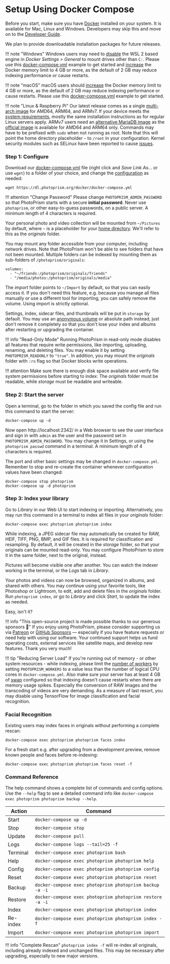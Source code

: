 # Setup Using Docker Compose

Before you start, make sure you have [Docker](https://store.docker.com/search?type=edition&offering=community) installed on your system. 
It is available for Mac, Linux and Windows.
Developers may skip this and move on to the [Developer Guide](../developer-guide/index.md).

We plan to provide downloadable installation packages for future releases.

!!! note "Windows"
    Windows users may need to [disable](img/docker-disable-wsl2.jpg) the WSL 2 based engine in *Docker Settings > General*
    to mount drives other than `C:`. Please use this [docker-compose.yml](https://dl.photoprism.org/docker/windows/docker-compose.yml)
    example to get started and [increase](img/docker-resources-advanced.jpg) the Docker memory limit 
    to 4 GB or more, as the default of 2 GB may reduce indexing performance or cause restarts.

!!! note "macOS"
    macOS users should [increase](img/docker-resources-advanced.jpg) the Docker memory limit to 4 GB or more,
    as the default of 2 GB may reduce indexing performance or cause restarts.
    Please use this [docker-compose.yml](https://dl.photoprism.org/docker/macos/docker-compose.yml)
    example to get started.

!!! note "Linux & Raspberry Pi"
    Our latest release comes as a single [multi-arch image](https://hub.docker.com/r/photoprism/photoprism)
    for AMD64, ARM64, and ARMv7. If your device meets the [system requirements](raspberry-pi.md),
    mostly the same installation instructions as for regular Linux servers apply. 
    ARMv7 users need an [alternative MariaDB image](https://hub.docker.com/r/linuxserver/mariadb) 
    as the [official image](https://hub.docker.com/_/mariadb) is available for AMD64 and ARM64 only.
    Commands may have to be prefixed with `sudo` when not running as root.
    Note that this will point the home directory placeholder `~` to `/root` in your configuration.
    Kernel security modules such as SELinux have been reported to cause 
    [issues](https://docs.photoprism.org/getting-started/faq/#why-is-photoprism-getting-stuck-in-a-restart-loop).

### Step 1: Configure ###

Download our [docker-compose.yml](https://dl.photoprism.org/docker/docker-compose.yml) file
(right click and *Save Link As...* or use `wget`) to a folder of your choice,
and change the [configuration](config-options.md) as needed:

```
wget https://dl.photoprism.org/docker/docker-compose.yml
```

!!! attention "Change Password"
    Please change `PHOTOPRISM_ADMIN_PASSWORD` so that PhotoPrism starts with a secure **initial password**.
    Never use `photoprism`, or other easy-to-guess passwords, on a public server.
    A minimum length of 4 characters is required.
	
Your personal photo and video collection will be mounted from `~/Pictures` by default,
where `~` is a placeholder for your [home directory](https://en.wikipedia.org/wiki/Home_directory).
We'll refer to this as the *originals* folder.

You may mount any folder accessible from your computer, including network drives.
Note that PhotoPrism won't be able to see folders that have not been mounted.
Multiple folders can be indexed by mounting them as sub-folders of `/photoprism/originals`:

```
volumes:
  - "~/friends:/photoprism/originals/friends"
  - "/media/photos:/photoprism/originals/media"
```

The *import* folder points to `~/Import` by default, so that you can easily access it.
If you don't need this feature, e.g. because you manage all files manually or 
use a different tool for importing, you can safely remove the volume. Using import is strictly 
optional.

Settings, index, sidecar files, and thumbnails will be put in `storage` by default. 
You may use an [anonymous volume](https://docs.docker.com/storage/bind-mounts/) or absolute path instead, 
just don't remove it completely so that you don't lose your index and albums after restarting or 
upgrading the container.

!!! info "Read-Only Mode"
    Running PhotoPrism in read-only mode disables all features that require write permissions,
    like importing, uploading, renaming, and deleting files.
    You may enable it by setting `PHOTOPRISM_READONLY` to `"true"`.
    In addition, you may mount the *originals* folder with `:ro` flag so that Docker 
    blocks write operations.

!!! attention
    Make sure there is enough disk space available and verify file system permissions before starting to index:
    The *originals* folder must be readable, while *storage* must be readable and writeable.

### Step 2: Start the server ###

Open a terminal, go to the folder in which you saved the config file and run this command to start the server:

```
docker-compose up -d
```

Now open http://localhost:2342/ in a Web browser to see the user interface
and sign in with `admin` as the user and the password set in `PHOTOPRISM_ADMIN_PASSWORD`.
You may change it in Settings, or using the `photoprism passwd` command in a terminal.
A minimum length of 4 characters is required.

The port and other basic settings may be changed in `docker-compose.yml`.
Remember to stop and re-create the container whenever configuration values have been changed:

```
docker-compose stop photoprism
docker-compose up -d photoprism
```

### Step 3: Index your library ###

Go to *Library* in our Web UI to start indexing or importing. Alternatively, you may run this command 
in a terminal to index all files in your *originals* folder:

```
docker-compose exec photoprism photoprism index
```

While indexing, a JPEG sidecar file may automatically be created for RAW, HEIF, TIFF, PNG, BMP, 
and GIF files. It is required for classification and resampling. By default, it will be created
in the *storage* folder, so that your originals can be mounted read-only.
You may configure PhotoPrism to store it in the same folder, next to the original, instead.

Pictures will become visible one after another. You can watch the indexer working in the terminal, 
or the *Logs* tab in *Library*.

Your photos and videos can now be browsed, organized in albums, and shared with others.
You may continue using your favorite tools, like Photoshop or Lightroom,
to edit, add and delete files in the *originals* folder.
Run `photoprism index`, or go to *Library* and click *Start*, to update the index as needed.

Easy, isn't it?

!!! info "This open-source project is made possible thanks to our generous sponsors 🌈"
    If you enjoy using PhotoPrism, please consider supporting us via [Patreon](https://www.patreon.com/photoprism)
    or [GitHub Sponsors](https://github.com/sponsors/photoprism) — especially if you have
    feature requests or need help with using our software.
    Your continued support helps us fund operating costs, external services like satellite maps,
    and develop new features. Thank you very much!

!!! tip "Reducing Server Load"
    If you're running out of memory - or other system resources - while indexing, please limit the 
    [number of workers](https://docs.photoprism.org/getting-started/config-options/) by setting
    `PHOTOPRISM_WORKERS` to a value less than the number of logical CPU cores in `docker-compose.yml`.
    Also make sure your server has at least 4 GB of [swap](https://opensource.com/article/18/9/swap-space-linux-systems) 
    configured so that indexing doesn't cause restarts when there are memory usage spikes.
    Especially the conversion of RAW images and the transcoding of videos are very demanding.
    As a measure of last resort, you may disable using TensorFlow for image classification and facial recognition.

### Facial Recognition ###

Existing users may index faces in originals without performing a complete rescan:

```
docker-compose exec photoprism photoprism faces index
```

For a fresh start e.g. after upgrading from a development preview, remove
known people and faces before re-indexing:

```
docker-compose exec photoprism photoprism faces reset -f
```

### Command Reference ###

The help command shows a complete list of commands and config options.
Use the `--help` flag to see a detailed command info 
like `docker-compose exec photoprism photoprism backup --help`.

| Action   | Command                                                   |
|----------|-----------------------------------------------------------|
| Start    | `docker-compose up -d`                                    |
| Stop     | `docker-compose stop`                                     |
| Update   | `docker-compose pull`                                     |
| Logs     | `docker-compose logs --tail=25 -f`                        |
| Terminal | `docker-compose exec photoprism bash`                     |
| Help     | `docker-compose exec photoprism photoprism help`          |                
| Config   | `docker-compose exec photoprism photoprism config`        |                   
| Reset    | `docker-compose exec photoprism photoprism reset`         |                   
| Backup   | `docker-compose exec photoprism photoprism backup -a -i`  |                      
| Restore  | `docker-compose exec photoprism photoprism restore -a -i` |                   
| Index    | `docker-compose exec photoprism photoprism index`         |                  
| Re-index | `docker-compose exec photoprism photoprism index -f`      |                   
| Import   | `docker-compose exec photoprism photoprism import`        |                  

!!! info "Complete Rescan"
    `photoprism index -f` will re-index all originals, including already indexed and unchanged files. This may be
    necessary after upgrading, especially to new major versions.
